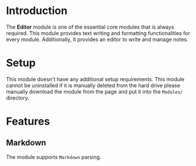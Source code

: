 # Introduction

The **Editor** module is one of the essential core modules that is always required. This module provides text writing and formatting functionalities for every module. Additionally, it provides an editor to write and manage notes.

# Setup

This module doesn't have any additional setup requirements. This module cannot be uninstalled if it is manually deleted from the hard drive please manually download the module from the page and put it into the `Modules/` directory.

# Features

## Markdown

The module supports `Markdown` parsing.